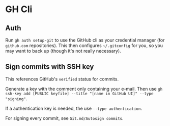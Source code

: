 # GH Cli

## Auth

Run `gh auth setup-git` to use the GitHub cli as your credential manager (for `github.com` repositories). This then configures `~/.gitconfig` for you, so you may want to back up (though it's not really necessary).

## Sign commits with SSH key

This references GitHub's `verified` status for commits.

Generate a key with the comment only containing your e-mail. Then use `gh ssh-key add [PUBLIC keyfile] --title "[name in GitHub UI]" --type "signing"`.

If a authentication key is needed, the use `--type authentication`.

For signing every commit, see `Git.md/Autosign commits`.
